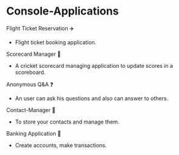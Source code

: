 # Console-Applications

Flight Ticket Reservation ✈️
 -  Flight ticket booking application. 

Scorecard Manager 💯
 -  A cricket scorecard managing application to update scores in a scoreboard.

Anonymous Q&A ❓
 -  An user can ask his questions and also can answer to others.

Contact-Manager 📕
 -  To store your contacts and manage them.
 
Banking Application 🏦
 -  Create accounts, make transactions.

